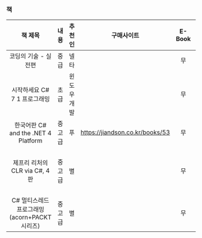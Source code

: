 ### 책 

| 책 제목              | 내용     | 추천인    | 구매사이트 |E-Book  |   저 자     | 사이트  | 동영상|
|:-------------------:|:--------:|:--------:|:--------:|:--------:|:--------:|:--------:|:--------:|
| 코딩의 기술 - 실전편 |   중급     |    넬타 |          |    무     |  가와마타 아키라  |          |         |   
| 시작하세요 C# 7 1 프로그래밍 | 초급     | 윈도우개발 |  | 무 | 정성태    |    https://www.sysnet.pe.kr  |  무  | 
| 한국어판 C# and the .NET 4 Platform | 중고급   | 푸 | https://jiandson.co.kr/books/53 | 무 | Andrew Troelsen | | |
| 제프리 리처의 CLR via C#, 4판 | 중고급   | 별 |  | 무 | 제프리 리처 지음 / 김명신, 남정현 옮김|https://bjpublic.tistory.com/214 | |
| C# 멀티스레드 프로그래밍(acorn+PACKT 시리즈) | 중고급   | 별 |  | 무 | 유진 아가포노프 지음 /  | |
